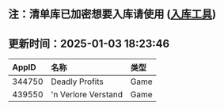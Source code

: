 ## 注：清单库已加密想要入库请使用 ([入库工具](https://github.com/BlankTMing/ManifestAutoUpdate/releases))

## 更新时间：2025-01-03 18:23:46
| AppID | 名称 | 类型  |
| :-------------------- | :----------------------------- | :----------- |
| 344750 | Deadly Profits| Game |
| 439550 | 'n Verlore Verstand| Game |
